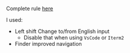 

Complete rule [here](https://ke-complex-modifications.pqrs.org/)

I used:
- Left shift Change to/from English input
  - Disable that when using `VsCode` or `Iterm2`
- Finder improved navigation